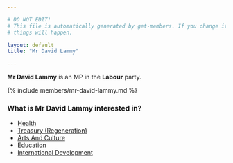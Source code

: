 ```yaml
---

# DO NOT EDIT!
# This file is automatically generated by get-members. If you change it, bad
# things will happen.

layout: default
title: "Mr David Lammy"

---
```


**Mr David Lammy** is an MP in the **Labour** party.

{% include members/mr-david-lammy.md %}

### What is Mr David Lammy interested in?


* [Health](/interests/health.html)
* [Treasury (Regeneration)](/interests/treasury-regeneration.html)
* [Arts And Culture](/interests/arts-and-culture.html)
* [Education](/interests/education.html)
* [International Development](/interests/international-development.html)
